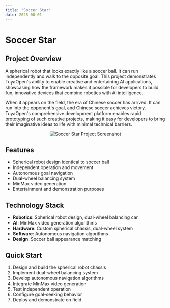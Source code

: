 ```yaml
---
title: "Soccer Star"
date: 2025-08-01
---
```


# Soccer Star

## Project Overview

A spherical robot that looks exactly like a soccer ball. It can run independently and walk to the opposite goal. This project demonstrates TuyaOpen's ability to enable creative and entertaining AI applications, showcasing how the framework makes it possible for developers to build fun, innovative devices that combine robotics with AI intelligence.

When it appears on the field, the era of Chinese soccer has arrived. It can run into the opponent's goal, and Chinese soccer achieves victory. TuyaOpen's comprehensive development platform enables rapid prototyping of such creative projects, making it easy for developers to bring their imaginative ideas to life with minimal technical barriers.

<p align="center">
  <img
    src="https://images.tuyacn.com/fe-static/docs/img/61811184-3563-4a14-93e1-c603dcb29395.jpg"
    alt="Soccer Star Project Screenshot"
    style={{
      width: "80%",
      borderRadius: "12px",
      boxShadow: "0 2px 16px rgba(0,0,0,0.08)"
    }}
  />
</p>

## Features

- Spherical robot design identical to soccer ball
- Independent operation and movement
- Autonomous goal navigation
- Dual-wheel balancing system
- MinMax video generation
- Entertainment and demonstration purposes

## Technology Stack

- **Robotics**: Spherical robot design, dual-wheel balancing car
- **AI**: MinMax video generation algorithms
- **Hardware**: Custom spherical chassis, dual-wheel system
- **Software**: Autonomous navigation algorithms
- **Design**: Soccer ball appearance matching

## Quick Start

1. Design and build the spherical robot chassis
2. Implement dual-wheel balancing system
3. Develop autonomous navigation algorithms
4. Integrate MinMax video generation
5. Test independent operation
6. Configure goal-seeking behavior
7. Deploy and demonstrate on field
